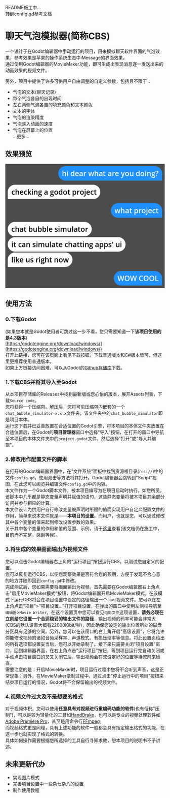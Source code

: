 README施工中...  
[转到config.gd参考文档](.github/config_zh.md)  

# 聊天气泡模拟器(简称CBS)  

一个设计于在Godot编辑器中手动运行的项目，用来模拟聊天软件界面的气泡效果，参考效果是苹果的操作系统生态中iMessage的界面效果。  
通过使用Godot编辑器的MovieMaker功能，即可生成出表现消息逐一发送出来的动画效果的视频文件。  

另外，项目中提供了许多可供用户自由调整的自定义参数，包括且不限于：  
- 气泡的文本(聊天记录)  
- 每个气泡各自的出现时间  
- 左右两侧气泡各自的填充颜色和文本颜色  
- 文本的字体  
- 气泡的渲染精度  
- 气泡淡入动画的速度  
- 气泡在屏幕上的位置  
...更多...


## 效果预览  
![Alt text](.github/preview_0.png)  


## 使用方法  

### 0.下载Godot  
(如果您本就是Godot使用者可跳过这一步不看，您只需要知道一下**该项目使用的是4.3版本**)  
[https://godotengine.org/download/windows/](https://godotengine.org/download/windows/)  
打开此链接，您可在该页面上看见下载按钮。下载普通版本和C#版本皆可，但这里更推荐使用普通版本。  
如果上方链接访问困难，可以从Godot的[Github存储库](https://github.com/godotengine/godot)下载。

### 1.下载CBS并将其导入至Godot  
从本项目存储库的Releases中找到最新版或您心怡的版本，展开Assets列表，下载`Source code`。  
您将获得一个压缩包。解压后，您将可见压缩包内嵌套的一个`chat_bubble_simulator-x.x.x`文件夹，该文件夹中的`chat_bubble_simulator`即是项目本体。  
运行您下载并已妥善放置在合适位置的Godot引擎，将本项目的本体文件夹放置在合适位置后，在Godot的**项目管理器**窗口中选择"导入"按钮，在打开的窗口中导航至本项目的本体文件夹中的`project.godot`文件，然后选择"打开"或"导入并编辑"。  

### 2.修改用作配置文件的脚本  
在打开的Godot编辑器界面中，在"文件系统"面板中找到资源根目录(`res://`)中的文件`config.gd`，使用双击等方法将其打开。Godot编辑器会跳转到"Script"视图，在此您可以阅览并编辑文件`config.gd`中的内容。  
本文件作为一个Godot脚本文件，被本项目编写为在项目启动时执行。如您所见，该脚本中几乎都是静态变量声明并赋值的语句，这些静态变量将被本项目其余部分访问并参与相应的计算。  
本文件设计为供用户自行修改变量被声明时所赋的值而实现用户自定义配置文件的作用，简单来说本文件就是——**本项目的设置**。而用户，也就是您，可以通过修改其中各个变量的值来起到修改设置参数的效果。  
关于其中各个变量的作用和值的范围、示例，请于[这里](.github/config_zh.md)查看(该文档仍在施工中，目前尚不完整，感谢等候)。  

### 3.将生成的效果画面输出为视频文件  
您可以点击Godot编辑器右上角的"运行项目"按钮运行CBS，以测试您自定义的配置。  
您可以反复运行CBS，以便您观察效果是否符合您的预期，方便于发现不合心意的地方并随即回到`config.gd`中修改。  
完成测试后，您如果需要将画面输出为视频。首先需要在Godot编辑器右上角点击"启用MovieMaker模式"按钮，将Godot编辑器开启MovieMaker模式。在该模式下运行CBS将会在项目设置中设定的路径输出一个`.avi`视频文件。您可以在左上角点击"项目">"项目设置..."打开项目设置，在弹出的窗口中使用左侧栏导航至`编辑器`>`Movie Writer`，在这个设置页中您可以看见`电影文件`这项设置，**请务必现在立刻给它设置一个合适稳妥的输出文件的路径**，输出视频的码率可能会非常大(CBS的默认设置大概有22000Kibit/秒)，因此确保您设定的输出位置所处的磁盘分区具有足够的空间。另外，您可以在该窗口的右上角开启"高级设置"，它将允许你能修改视频的诸如音频采样率、声道模式、有损压缩率等信息。将此设置页给出的所有选项都设置妥当后，您可以开始录制了。接下来只需要关闭"项目设置"窗口，回到编辑器界面，在右上角点击"运行项目"按钮，等到项目运行完自动关闭或手动点击项目窗口的叉叉关闭它后，输出视频会在您设定好的位置等待您前来检查。  
需要注意的是：开启MovieMaker时，项目运行过程中您将不会听到声音，这是正常现象；另外，在MovieMaker录制过程中，通过点击"停止运行中的项目"按钮来结束项目运行的情况，Godot将不会保留输出的视频文件。  

### 4.视频文件过大及不是想要的格式  
对于视频体积，您可以使用**任意具有对视频进行重编码功能的软件**(也有俗称"压制")，可以是较为轻量化的工具如[HandBrake](https://github.com/HandBrake/HandBrake)，也可以是专业的视频处理软件如[Adobe Premiere Pro](https://www.adobe.com/products/premiere.html)，甚至是用命令行[FFmpeg](https://ffmpeg.org/)。  
而视频格式更是同理，具有上述功能的软件一般都会具有指定输出格式的功能，在这一步也就实现了格式的转换。  
具体如何操作需要根据您所选择的工具自行寻知求教，恕本项目的说明书不予讲述。  

## 未来更新代办  
- 实现图片模式  
- 完善项目设置中一些杂七杂八的设置  
- 制作使用教程
